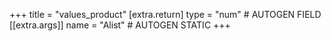 +++
title = "values_product"
[extra.return]
type = "num" # AUTOGEN FIELD
[[extra.args]]
name = "Alist" # AUTOGEN STATIC
+++